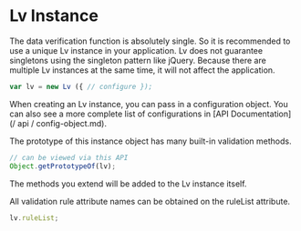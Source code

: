 # Lv Instance

The data verification function is absolutely single. So it is recommended to use a unique Lv instance in your application. Lv does not guarantee singletons using the singleton pattern like jQuery. Because there are multiple Lv instances at the same time, it will not affect the application.

```js
var lv = new Lv ({ // configure });
```

When creating an Lv instance, you can pass in a configuration object. You can also see a more complete list of configurations in [API Documentation] (/ api / config-object.md).

The prototype of this instance object has many built-in validation methods.

```js
// can be viewed via this API
Object.getPrototypeOf(lv);
```

The methods you extend will be added to the Lv instance itself.

All validation rule attribute names can be obtained on the ruleList attribute.

```js
lv.ruleList;
```
